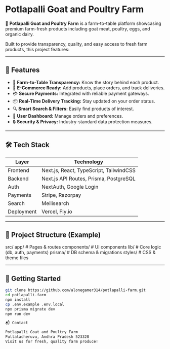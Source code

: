 # Potlapalli Goat and Poultry Farm

🐐 **Potlapalli Goat and Poultry Farm** is a farm-to-table platform showcasing premium farm-fresh products including goat meat, poultry, eggs, and organic dairy.

Built to provide transparency, quality, and easy access to fresh farm products, this project features:

---

## 🚀 Features

- 🌱 **Farm-to-Table Transparency:** Know the story behind each product.
- 🛒 **E-Commerce Ready:** Add products, place orders, and track deliveries.
- 💳 **Secure Payments:** Integrated with reliable payment gateways.
- 📦 **Real-Time Delivery Tracking:** Stay updated on your order status.
- 🔍 **Smart Search & Filters:** Easily find products of interest.
- 👤 **User Dashboard:** Manage orders and preferences.
- 🔒 **Security & Privacy:** Industry-standard data protection measures.

---

## 🛠️ Tech Stack

| Layer      | Technology                       |
| ---------- | ------------------------------- |
| Frontend   | Next.js, React, TypeScript, TailwindCSS |
| Backend    | Next.js API Routes, Prisma, PostgreSQL |
| Auth       | NextAuth, Google Login           |
| Payments   | Stripe, Razorpay                 |
| Search     | Meilisearch                     |
| Deployment | Vercel, Fly.io                  |

---

## 📂 Project Structure (Example)
src/
app/ # Pages & routes
components/ # UI components
lib/ # Core logic (db, auth, payments)
prisma/ # DB schema & migrations
styles/ # CSS & theme files

---

## 🚀 Getting Started

```bash
git clone https://github.com/alonegamer314/potlapalli-farm.git
cd potlapalli-farm
npm install
cp .env.example .env.local
npx prisma migrate dev
npm run dev

📬 Contact

Potlapalli Goat and Poultry Farm
Pullalacheruvu, Andhra Pradesh 523328
Visit us for fresh, quality farm produce!

